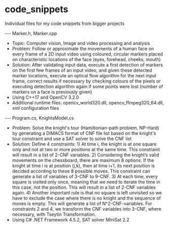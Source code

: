 # code_snippets
Individual files for my code snippets from bigger projects

--- Marker.h, Marker.cpp
- Topic: Computer vision, Image and video processing and analysis
- Problem: Follow or approximate the movements of a human face on every frame of a 2D input video using coloured, circular markers placed on characteristic locations of the face (eyes, forehead, cheeks, mouth)
- Solution: After validating input data, execute a first detection of markers on the first few frames of an input video, and given these detected marker locations, execute an optical flow algorithm for the next input frame, correct results if necessary by checking colours of the pixels or executing detection algorithm again if some points were lost (number of markers on a face is previously given)
- Using C++17 and OpenCV 3.2.0
- Additional runtime files: opencv_world320.dll, opencv_ffmpeg320_64.dll, xml configuration files


--- Program.cs, KnightsModel.cs
- Problem: Solve the knight's tour (Hamiltonian-path problem, NP-Hard) by generating a DIMACS format of CNF file list based on the knight's tour constraint and use a SAT solver to solve the CNF list
- Solution: Define 4 constraints: 1) At time i, the knight is at one square only and not at two or more positions at the same time. This constraint will result in a list of 2-CNF variables.   2) Considering the knight’s valid movements on the chessboard, there are maximum 8 options. If the knight at time i is at position (j,k), then at time i+1, its next position is decided according to these 8 possible moves. This constraint can generate a list of variables of 3-CNF to 9-CNF.   3) At each time, every square is visited only once, meaning that we need to iterate the time in this case, not the position. This will result in a list of 2-CNF variables again.   4) Another important rule is that no square is left unvisited so we have to exclude the case where there is no knight and the sequence of moves is empty. This will generate a list of N^2-CNF-variables. For constraints 2 and 4, we transform the CNF variables into 3-CNF, where necessary, with Tseytin Transformation.
- Using C# .NET Framework 4.5.2, SAT solver MiniSat 2.2
